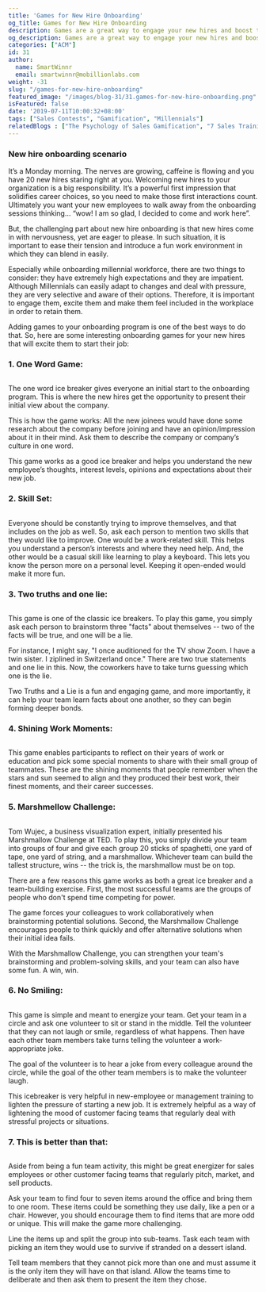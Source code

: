 ```yaml
---
title: 'Games for New Hire Onboarding'
og_title: Games for New Hire Onboarding
description: Games are a great way to engage your new hires and boost their morale. Here's a list of 7 simple games to kick start your onboarding process.
og_description: Games are a great way to engage your new hires and boost their morale. Here's a list of 7 simple games to kick start your onboarding process.
categories: ["ACM"]
id: 31
author:
  name: SmartWinnr
  email: smartwinnr@mobillionlabs.com
weight: -31
slug: "/games-for-new-hire-onboarding"
featured_image: "/images/blog-31/31.games-for-new-hire-onboarding.png"
isFeatured: false
date: '2019-07-11T10:00:32+08:00'
tags: ["Sales Contests", "Gamification", "Millennials"]
relatedBlogs : ["The Psychology of Sales Gamification", "7 Sales Training Games that actually boost your sales team’s skills", "Sales Contest Part 2: How to design Sales Contest for a New Product Launch", "Gamified Onboarding: The Secret Sauce to Effectively Onboard Millennials and Gen Z"]
---
```


### New hire onboarding scenario

It’s a Monday morning. The nerves are growing, caffeine is flowing and you have 20 new hires staring right at you. Welcoming new hires to your organization is a big responsibility. It’s a powerful first impression that solidifies career choices, so you need to make those first interactions count. Ultimately you want your new employees to walk away from the onboarding sessions thinking… “wow! I am so glad, I decided to come and work here”.

But, the challenging part about new hire onboarding is that new hires come in with nervousness, yet are eager to please. In such situation, it is important to ease their tension and introduce a fun work environment in which they can blend in easily. 

Especially while onboarding millennial workforce, there are two things to consider: they have extremely high expectations and they are impatient. Although Millennials can easily adapt to changes and deal with pressure, they are very selective and aware of their options. Therefore, it is important to engage them, excite them and make them feel included in the workplace in order to retain them.

Adding games to your onboarding program is one of the best ways to do that. So, here are some interesting onboarding games for your new hires that will excite them to start their job:

### 1. One Word Game:

<img alt="" src="/images/blog-31/one-word-game.jpg" class="ml-padding-top0 ml-padding-bottom0">

The one word ice breaker gives everyone an initial start to the onboarding program. This is where the new hires get the opportunity to present their initial view about the company.

This is how the game works: All the new joinees would have done some research about the company before joining and have an opinion/impression about it in their mind. Ask them to describe the company or company’s culture in one word. 

This game works as a good ice breaker and helps you understand the new employee’s thoughts, interest levels, opinions and expectations about their new job.

### 2. Skill Set:

<img alt="" src="/images/blog-31/adult-education.jpg" class="ml-padding-top0 ml-padding-bottom0">

Everyone should be constantly trying to improve themselves, and that includes on the job as well. So, ask each person to mention two skills that they would like to improve. One would be a work-related skill. This helps you understand a person’s interests and where they need help. And, the other would be a casual skill like learning to play a keyboard. This lets you know the person more on a personal level. Keeping it open-ended would make it more fun.

### 3. Two truths and one lie:

<img alt="" src="/images/blog-31/Two truths and one lie.jpg" class="ml-padding-top0 ml-padding-bottom0">

This game is one of the classic ice breakers. To play this game, you simply ask each person to brainstorm three "facts" about themselves -- two of the facts will be true, and one will be a lie. 

For instance, I might say, "I once auditioned for the TV show Zoom. I have a twin sister. I ziplined in Switzerland once."  There are two true statements and one lie in this. Now, the coworkers have to take turns guessing which one is the lie. 

Two Truths and a Lie is a fun and engaging game, and more importantly, it can help your team learn facts about one another, so they can begin forming deeper bonds.

### 4. Shining Work Moments:

<img alt="" src="/images/blog-31/target-1955257_1920.jpg" class="ml-padding-top0 ml-padding-bottom0">

This game enables participants to reflect on their years of work or education and pick some special moments to share with their small group of teammates. These are the shining moments that people remember when the stars and sun seemed to align and they produced their best work, their finest moments, and their career successes.

### 5. Marshmellow Challenge:

<img alt="" src="/images/blog-31/man-3230661_1920.jpg" class="ml-padding-top0 ml-padding-bottom0">

Tom Wujec, a business visualization expert, initially presented his Marshmallow Challenge at TED. To play this, you simply divide your team into groups of four and give each group 20 sticks of spaghetti, one yard of tape, one yard of string, and a marshmallow. Whichever team can build the tallest structure, wins -- the trick is, the marshmallow must be on top.

There are a few reasons this game works as both a great ice breaker and a team-building exercise. First, the most successful teams are the groups of people who don't spend time competing for power.

The game forces your colleagues to work collaboratively when brainstorming potential solutions. Second, the Marshmallow Challenge encourages people to think quickly and offer alternative solutions when their initial idea fails.

With the Marshmallow Challenge, you can strengthen your team's brainstorming and problem-solving skills, and your team can also have some fun. A win, win.

### 6. No Smiling:

<img alt="" src="/images/blog-31/achievement-3426398_1920.jpg" class="ml-padding-top0 ml-padding-bottom0">

This game is simple and meant to energize your team. Get your team in a circle and ask one volunteer to sit or stand in the middle. Tell the volunteer that they can not laugh or smile, regardless of what happens. Then have each other team members take turns telling the volunteer a work-appropriate joke.

The goal of the volunteer is to hear a joke from every colleague around the circle, while the goal of the other team members is to make the volunteer laugh.

This icebreaker is very helpful in new-employee or management training to lighten the pressure of starting a new job. It is extremely helpful as a way of lightening the mood of customer facing teams that regularly deal with stressful projects or situations.

### 7. This is better than that:

<img alt="" src="/images/blog-31/team-3639693_1920.jpg" class="ml-padding-top0 ml-padding-bottom0">

Aside from being a fun team activity, this might be great energizer for sales employees or other customer facing teams that regularly pitch, market, and sell products.

Ask your team to find four to seven items around the office and bring them to one room. These items could be something they use daily, like a pen or a chair. However, you should encourage them to find items that are more odd or unique. This will make the game more challenging.

Line the items up and split the group into sub-teams. Task each team with picking an item they would use to survive if stranded on a dessert island.

Tell team members that they cannot pick more than one and must assume it is the only item they will have on that island. Allow the teams time to deliberate and then ask them to present the item they chose.

